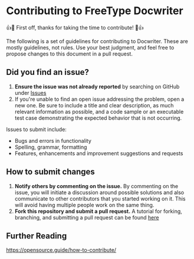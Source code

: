 # Contributing to FreeType Docwriter

:+1::tada: First off, thanks for taking the time to contribute! :tada::+1:

The following is a set of guidelines for contributing to Docwriter. These are mostly guidelines, not rules. Use your best judgment, and feel free to propose changes to this document in a pull request.

## Did you find an issue?

1. **Ensure the issue was not already reported** by searching on GitHub under [Issues](!https://github.com/freetype/docwriter/issues)
2. If you're unable to find an open issue addressing the problem, open a new one. Be sure to include a title and clear description, as much relevant information as possible, and a code sample or an executable test case demonstrating the expected behavior that is not occurring.

Issues to submit include:

- Bugs and errors in functionality
- Spelling, grammar, formatting
- Features, enhancements and improvement suggestions and requests


## How to submit changes

1. **Notify others by commenting on the issue.** By commenting on the issue, you will initiate a discussion around possible solutions and also communicate to other contributors that you started working on it. This will avoid having multiple people  work on the same thing.
2. **Fork this repository and submit a pull request.** A tutorial for forking, branching, and submitting a pull request can be found [here](!https://www.digitalocean.com/community/tutorials/how-to-create-a-pull-request-on-github)

## Further Reading

https://opensource.guide/how-to-contribute/
